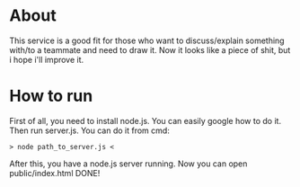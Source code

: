 # About
This service is a good fit for those who want to discuss/explain something with/to a teammate and need to draw it. Now it looks like a piece of shit, but i hope i'll improve it.

# How to run

First of all, you need to install node.js. You can easily google how to do it.
Then run server.js. You can do it from cmd:

	> node path_to_server.js <

After this, you have a node.js server running. Now you can open public/index.html
DONE!
